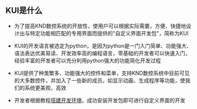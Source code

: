 ## KUI是什么

- 为了提高KND数控系统的开放性，使用户可以根据实际需要，方便、快捷地设计出与特定功能相匹配的专用界面而提供的"自定义界面开发包"，简称为KUI

- KUI的开发语言被选定为python，是因为python是一门入门简单、功能强大、语法表达优美易读、开发效率高的编程语言，零基础的开发者可以快速入门，经验丰富的开发者可以充分利用python强大的功能简化开发过程

- KUI提供了种类繁多、功能强大的控件和菜单，支持KND数控系统中目前可见的大多数控件，并加入了一些新的成员，如显示动画、生成程序等功能，使我们的系统更美观、高效

- 开发者根据教程[搭建开发环境](附录.html)，成功安装开发包即可进行自定义界面的开发


